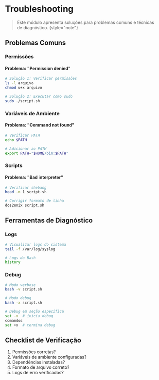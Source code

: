 # Troubleshooting

> Este módulo apresenta soluções para problemas comuns e técnicas de diagnóstico.
> {style="note"}

## Problemas Comuns

### Permissões

#### Problema: "Permission denied"
```bash
# Solução 1: Verificar permissões
ls -l arquivo
chmod u+x arquivo

# Solução 2: Executar como sudo
sudo ./script.sh
```

### Variáveis de Ambiente

#### Problema: "Command not found"
```bash
# Verificar PATH
echo $PATH

# Adicionar ao PATH
export PATH="$HOME/bin:$PATH"
```

### Scripts

#### Problema: "Bad interpreter"
```bash
# Verificar shebang
head -n 1 script.sh

# Corrigir formato de linha
dos2unix script.sh
```

## Ferramentas de Diagnóstico

### Logs
```bash
# Visualizar logs do sistema
tail -f /var/log/syslog

# Logs do Bash
history
```

### Debug
```bash
# Modo verbose
bash -v script.sh

# Modo debug
bash -x script.sh

# Debug em seção específica
set -x  # inicia debug
comandos
set +x  # termina debug
```

## Checklist de Verificação

1. Permissões corretas?
2. Variáveis de ambiente configuradas?
3. Dependências instaladas?
4. Formato de arquivo correto?
5. Logs de erro verificados?